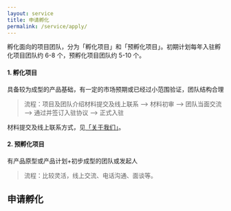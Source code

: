 ```yaml
---
layout: service
title: 申请孵化
permalink: /service/apply/
---
```


孵化面向的项目团队，分为「孵化项目」和「预孵化项目」。初期计划每年入驻孵化项目团队约 6-8 个，预孵化项目团队约 5-10 个。

#### 1. 孵化项目

具备较为成型的产品基础，有一定的市场预期或已经过小范围验证，团队结构合理

> 流程：项目及团队介绍材料提交及线上联系 –> 材料初审 –> 团队当面交流 –> 通过并签订入驻协议 –> 正式入驻

材料提交及线上联系方式，见[「关于我们」](/about/)。

#### 2. 预孵化项目

有产品原型或产品计划+初步成型的团队或发起人

> 流程：比较灵活，线上交流、电话沟通、面谈等。

## 申请孵化

<div class="jinshuju">
	<script src='https://jinshuju.net/f/hexi2S/embedded.js?banner=show&background=white&height=1697'></script>
</div>
